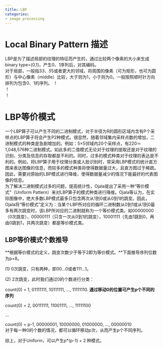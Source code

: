 ```yaml
---
title: LBP
categories: 
- image processing
---
```


# Local Binary Pattern 描述
LBP是为了描述局部的纹理的特征而产生的，通过比较两个像素的大小来生成binary type=(0,1)，产生0、1序列后，对其编码。  
对于局部，一般指3*3、5*5或者更大的邻域，将周围的像素（可为矩形，也可为圆形）与中心像素（middle）比较，大于则为1，小于则为0。一般按照顺时针方向排列为包含0、1的序列。
！[](https://raw.githubusercontent.com/Weioninit/Weioninit.github.io/master/markdownPhoto/631a4cc4tbf91b503ab4a%26690.jpg)  
！[](https://raw.githubusercontent.com/Weioninit/Weioninit.github.io/master/markdownPhoto/2025775407486593185.jpg)  
！[](https://raw.githubusercontent.com/Weioninit/Weioninit.github.io/master/markdownPhoto/2025775407486593186.jpg)  

# LBP等价模式
一个LBP算子可以产生不同的二进制模式，对于半径为R的圆形区域内含有P个采样点的LBP算子将会产生P2种模式。很显然，随着邻域集内采样点数的增加，二进制模式的种类是急剧增加的。例如：5×5邻域内20个采样点，有220＝1,048,576种二进制模式。如此多的二值模式无论对于纹理的提取还是对于纹理的识别、分类及信息的存取都是不利的。同时，过多的模式种类对于纹理的表达是不利的。例如，将LBP算子用于纹理分类或人脸识别时，常采用LBP模式的统计直方图来表达图像的信息，而较多的模式种类将使得数据量过大，且直方图过于稀疏。  
因此，需要对原始的LBP模式进行降维，使得数据量减少的情况下能最好的代表图像的信息。  
为了解决二进制模式过多的问题，提高统计性，Ojala提出了采用一种“等价模式”（Uniform Pattern）来对LBP算子的模式种类进行降维。Ojala等认为，在实际图像中，绝大多数LBP模式最多只包含两次从1到0或从0到1的跳变。因此，Ojala将“等价模式”定义为：当某个LBP所对应的循环二进制数从0到1或从1到0最多有两次跳变时，该LBP所对应的二进制就称为一个等价模式类。如00000000（0次跳变），00000111（只含一次从0到1的跳变），10001111（先由1跳到0，再由0跳到1，共两次跳变）都是等价模式类。

## LBP等价模式个数推导
**根据等价模式的定义，跳变次数少于等于2即为等价模式。**下面推导序列位数为p=8。

(1) 0次跳变，只有两种，即00...0或者111...1。  

(2) 2次跳变，此时我们通过0的个数进行分类：  

  count(0) = 1, 01111111, 10111111, ..., 11111110. **通过移动0的位置可产生p个不同的序列**  

  count(0) = 2, 00111111, 11001111, ..., 11111100  

  ...

  count(0) = p-1, 00000001, 10000000, 01000000, ..., 00000010   
  对于每一种0的个数的情况，都可以循环移动p次，从而产生p个不同序列。  

综上，对于Uniform，可以产生p*(p-1) + 2 种模式。
